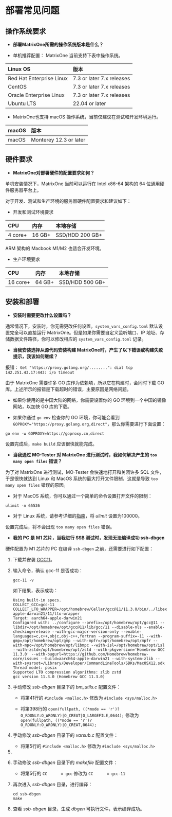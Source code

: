 # 部署常见问题

## 操作系统要求

* **部署MatrixOne所需的操作系统版本是什么？**

- 单机推荐配置： MatrixOne 当前支持下表中操作系统。

| Linux OS                 | 版本                   |
| :----------------------- | :------------------------ |
| Red Hat Enterprise Linux | 7.3 or later 7.x releases |
| CentOS                   | 7.3 or later 7.x releases |
| Oracle Enterprise Linux  | 7.3 or later 7.x releases |
| Ubuntu LTS               | 22.04 or later            |

- MatrixOne也支持 macOS 操作系统，当前仅建议在测试和开发环境运行。

| macOS | 版本                |
| :---- | :--------------------- |
| macOS | Monterey 12.3 or later |

## 硬件要求

* **MatrixOne对部署硬件的配置要求如何？**

单机安装情况下，MatrixOne 当前可以运行在 Intel x86-64 架构的 64 位通用硬件服务器平台上。

对于开发、测试和生产环境的服务器硬件配置要求和建议如下：

* 开发和测试环境要求

| CPU     | 内存 | 本地存储   |
| :------ | :----- | :-------------- |
| 4 core+ | 16 GB+ | SSD/HDD 200 GB+ |

ARM 架构的 Macbook M1/M2 也适合开发环境。

* 生产环境要求

| CPU      | 内存 | 本地存储   |
| :------- | :----- | :-------------- |
| 16 core+ | 64 GB+ | SSD/HDD 500 GB+ |

## 安装和部署

* **安装时需要更改什么设置吗？**

通常情况下，安装时，你无需更改任何设置。`system_vars_config.toml` 默认设置完全可以直接运行 MatrixOne。但是如果你需要自定义监听端口、IP 地址、存储数据文件路径，你可以修改相应的 `system_vars_config.toml` 记录。

* **当我安装选择从源代码安装构建 MatrixOne时，产生了以下错误或构建失败提示，我该如何继续？**

报错： `Get "https://proxy.golang.org/........": dial tcp 142.251.43.17:443: i/o timeout`

由于 MatrixOne 需要许多 GO 库作为依赖项，所以它在构建时，会同时下载 GO 库。上述所示的报错是下载超时的错误，主要原因是网络问题。

- 如果你使用的是中国大陆的网络，你需要设置你的 GO 环境到一个中国的镜像网站，以加快 GO 库的下载。

- 如果你通过 `go env` 检查你的 GO 环境，你可能会看到 `GOPROXY="https://proxy.golang.org,direct"`，那么你需要进行下面设置：

```
go env -w GOPROXY=https://goproxy.cn,direct
```

设置完成后，`make build` 应该很快就能完成。

* **当我通过 MO-Tester 对 MatrixOne 进行测试时，我如何解决产生的 `too many open files` 错误？**

为了对 MatrixOne 进行测试，MO-Tester 会快速地打开和关闭许多 SQL 文件，于是很快就达到 Linux 和 MacOS 系统的最大打开文件限制，这就是导致 `too many open files` 错误的原因。

* 对于 MacOS 系统，你可以通过一个简单的命令设置打开文件的限制：

```
ulimit -n 65536
```

* 对于 Linux 系统，请参考详细的[指南](https://www.linuxtechi.com/set-ulimit-file-descriptors-limit-linux-servers/)，将 *ulimit* 设置为100000。

设置完成后，将不会出现 `too many open files` 错误。

* **我的 PC 是 M1 芯片，当我进行 SSB 测试时，发现无法编译成功 ssb-dbgen**

硬件配置为 M1 芯片的 PC 在编译 `ssb-dbgen` 之前，还需要进行如下配置：

1. 下载并安装 [GCC11](https://gcc.gnu.org/install/)。

2. 输入命令，确认 gcc-11 是否成功：

   ```
   gcc-11 -v
   ```

   如下结果，表示成功：

   ```
   Using built-in specs.
   COLLECT_GCC=gcc-11
   COLLECT_LTO_WRAPPER=/opt/homebrew/Cellar/gcc@11/11.3.0/bin/../libexec/gcc/aarch64-apple-darwin21/11/lto-wrapper
   Target: aarch64-apple-darwin21
   Configured with: ../configure --prefix=/opt/homebrew/opt/gcc@11 --libdir=/opt/homebrew/opt/gcc@11/lib/gcc/11 --disable-nls --enable-checking=release --with-gcc-major-version-only --enable-languages=c,c++,objc,obj-c++,fortran --program-suffix=-11 --with-gmp=/opt/homebrew/opt/gmp --with-mpfr=/opt/homebrew/opt/mpfr --with-mpc=/opt/homebrew/opt/libmpc --with-isl=/opt/homebrew/opt/isl --with-zstd=/opt/homebrew/opt/zstd --with-pkgversion='Homebrew GCC 11.3.0' --with-bugurl=https://github.com/Homebrew/homebrew-core/issues --build=aarch64-apple-darwin21 --with-system-zlib --with-sysroot=/Library/Developer/CommandLineTools/SDKs/MacOSX12.sdk
   Thread model: posix
   Supported LTO compression algorithms: zlib zstd
   gcc version 11.3.0 (Homebrew GCC 11.3.0)
   ```

3. 手动修改 *ssb-dbgen* 目录下的 *bm_utils.c* 配置文件：

   - 将第41行的 `#include <malloc.h>` 修改为 `#include <sys/malloc.h>`

   - 将第398行的 `open(fullpath, ((*mode == 'r')?O_RDONLY:O_WRONLY)|O_CREAT|O_LARGEFILE,0644);` 修改为 `open(fullpath, ((*mode == 'r')?O_RDONLY:O_WRONLY)|O_CREAT,0644);`

4. 手动修改 *ssb-dbgen* 目录下的 *varsub.c* 配置文件：

   - 将第5行的 `#include <malloc.h>` 修改为 `#include <sys/malloc.h>`

5.

5. 手动修改 *ssb-dbgen* 目录下的 *makefile* 配置文件：

   - 将第5行的 `CC      = gcc` 修改为 `CC      = gcc-11`

6. 再次进入 *ssb-dbgen* 目录，进行编译：

   ```
   cd ssb-dbgen
   make
   ```

7. 查看 *ssb-dbgen* 目录，生成 *dbgen* 可执行文件，表示编译成功。
